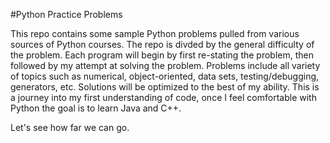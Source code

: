 #Python Practice Problems

This repo contains some sample Python problems pulled from various sources of Python courses.
The repo is divded by the general difficulty of the problem. Each program will begin by first re-stating the problem, then followed by my attempt at solving the problem.
Problems include all variety of topics such as numerical, object-oriented, data sets, testing/debugging, generators, etc.
Solutions will be optimized to the best of my ability.
This is a journey into my first understanding of code, once I feel comfortable with Python the goal is to learn Java and C++.

Let's see how far we can go.